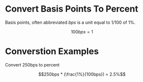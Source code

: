 # Convert Basis Points To Percent

Basis points, often abbreviated _bps_ is a unit equal to 1/100 of 1%.

```math
100bps = 1%
```

# Converstion Examples

Convert 250bps to percent
```math
250bps * (\frac{1%}{100bps}) = 2.5%
```
